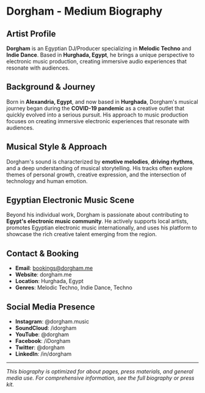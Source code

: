 # Dorgham - Medium Biography

## Artist Profile

**Dorgham** is an Egyptian DJ/Producer specializing in **Melodic Techno** and **Indie Dance**. Based in **Hurghada, Egypt**, he brings a unique perspective to electronic music production, creating immersive audio experiences that resonate with audiences.

## Background & Journey

Born in **Alexandria, Egypt**, and now based in **Hurghada**, Dorgham's musical journey began during the **COVID-19 pandemic** as a creative outlet that quickly evolved into a serious pursuit. His approach to music production focuses on creating immersive electronic experiences that resonate with audiences.

## Musical Style & Approach

Dorgham's sound is characterized by **emotive melodies**, **driving rhythms**, and a deep understanding of musical storytelling. His tracks often explore themes of personal growth, creative expression, and the intersection of technology and human emotion.

## Egyptian Electronic Music Scene

Beyond his individual work, Dorgham is passionate about contributing to **Egypt's electronic music community**. He actively supports local artists, promotes Egyptian electronic music internationally, and uses his platform to showcase the rich creative talent emerging from the region.

## Contact & Booking

- **Email**: bookings@dorgham.me
- **Website**: dorgham.me
- **Location**: Hurghada, Egypt
- **Genres**: Melodic Techno, Indie Dance, Techno

## Social Media Presence

- **Instagram**: @dorgham.music
- **SoundCloud**: /idorgham
- **YouTube**: @dorgham
- **Facebook**: /iDorgham
- **Twitter**: @dorgham
- **LinkedIn**: /in/dorgham

---

*This biography is optimized for about pages, press materials, and general media use. For comprehensive information, see the full biography or press kit.*